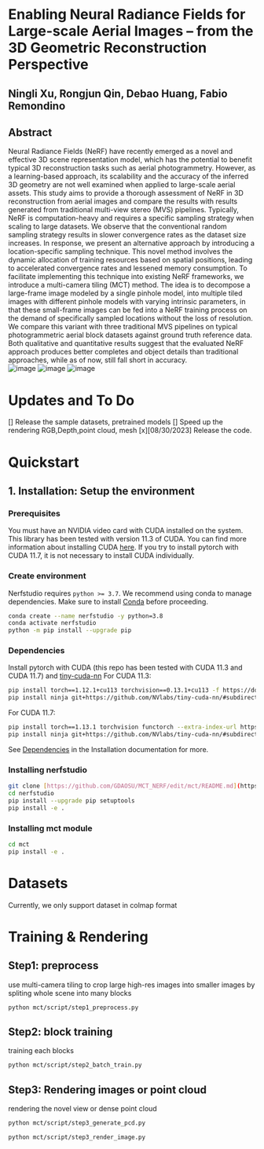 # Enabling Neural Radiance Fields for Large-scale Aerial Images – from the 3D Geometric Reconstruction Perspective  
## Ningli Xu, Rongjun Qin, Debao Huang, Fabio Remondino  
## Abstract  
Neural Radiance Fields (NeRF) have recently emerged as a novel and effective 3D scene representation model, which has the potential to benefit typical 3D reconstruction tasks such as aerial photogrammetry. However, as a learning-based approach, its scalability and the accuracy of the inferred 3D geometry are not well examined when applied to large-scale aerial assets. This study aims to provide a thorough assessment of NeRF in 3D reconstruction from aerial images and compare the results with results generated from traditional multi-view stereo (MVS) pipelines. Typically, NeRF is computation-heavy and requires a specific sampling strategy when scaling to large datasets. We observe that the conventional random sampling strategy results in slower convergence rates as the dataset size increases. In response, we present an alternative approach by introducing a location-specific sampling technique. This novel method involves the dynamic allocation of training resources based on spatial positions, leading to accelerated convergence rates and lessened memory consumption. To facilitate implementing this technique into existing NeRF frameworks, we introduce a multi-camera tiling (MCT) method. The idea is to decompose a large-frame image modeled by a single pinhole model, into multiple tiled images with different pinhole models with varying intrinsic parameters, in that these small-frame images can be fed into a NeRF training process on the demand of specifically sampled locations without the loss of resolution. We compare this variant with three traditional MVS pipelines on typical photogrammetric aerial block datasets against ground truth reference data. Both qualitative and quantitative results suggest that the evaluated NeRF approach produces better completes and object details than traditional approaches, while as of now, still fall short in accuracy.   
![image](https://github.com/GDAOSU/MCT_NERF/assets/32317924/e306b365-4083-4905-a2b8-ec060363ac9b)
![image](https://github.com/GDAOSU/MCT_NERF/assets/32317924/a217ccb2-bac7-467a-a3e6-cf0cb016b49e)
![image](https://github.com/GDAOSU/MCT_NERF/assets/32317924/b7b54d3b-4732-4a2e-ba2a-cf1953945a96)

# Updates and To Do
[] Release the sample datasets, pretrained models
[] Speed up the rendering RGB,Depth,point cloud, mesh
[x][08/30/2023] Release the code.

# Quickstart

## 1. Installation: Setup the environment
### Prerequisites
You must have an NVIDIA video card with CUDA installed on the system. This library has been tested with version 11.3 of CUDA. You can find more information about installing CUDA [here](https://docs.nvidia.com/cuda/cuda-quick-start-guide/index.html).
If you try to install pytorch with CUDA 11.7, it is not necessary to install CUDA individually.
### Create environment
Nerfstudio requires `python >= 3.7`. We recommend using conda to manage dependencies. Make sure to install [Conda](https://docs.conda.io/en/latest/miniconda.html) before proceeding.
```bash
conda create --name nerfstudio -y python=3.8
conda activate nerfstudio
python -m pip install --upgrade pip
```
### Dependencies
Install pytorch with CUDA (this repo has been tested with CUDA 11.3 and CUDA 11.7) and [tiny-cuda-nn](https://github.com/NVlabs/tiny-cuda-nn)
For CUDA 11.3:
```bash
pip install torch==1.12.1+cu113 torchvision==0.13.1+cu113 -f https://download.pytorch.org/whl/torch_stable.html
pip install ninja git+https://github.com/NVlabs/tiny-cuda-nn/#subdirectory=bindings/torch
```
For CUDA 11.7:
```bash
pip install torch==1.13.1 torchvision functorch --extra-index-url https://download.pytorch.org/whl/cu117
pip install ninja git+https://github.com/NVlabs/tiny-cuda-nn/#subdirectory=bindings/torch
```
See [Dependencies](https://github.com/nerfstudio-project/nerfstudio/blob/main/docs/quickstart/installation.md#dependencies)
in the Installation documentation for more.
### Installing nerfstudio
```bash
git clone [https://github.com/GDAOSU/MCT_NERF/edit/mct/README.md](https://github.com/GDAOSU/MCT_NERF)
cd nerfstudio
pip install --upgrade pip setuptools
pip install -e .
```
### Installing mct module
```bash
cd mct
pip install -e .
```
# Datasets
Currently, we only support dataset in colmap format  
# Training & Rendering
## Step1: preprocess   
use multi-camera tiling to crop large high-res images into smaller images by spliting whole scene into many blocks  
```bash
python mct/script/step1_preprocess.py
```

## Step2: block training  
training each blocks  
```bash
python mct/script/step2_batch_train.py
```

## Step3: Rendering images or point cloud  
rendering the novel view or dense point cloud   
```bash
python mct/script/step3_generate_pcd.py  
```
```bash
python mct/script/step3_render_image.py  
```

